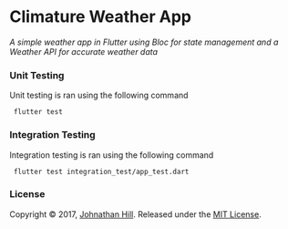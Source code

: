 # Climature Weather App
_*_A simple weather app in Flutter using Bloc for state management and a Weather API for accurate weather data_*_

### Unit Testing 
Unit testing is ran using the following command

```
 flutter test
```


### Integration Testing
Integration testing is ran using the following command

```
 flutter test integration_test/app_test.dart
```

### License

Copyright © 2017, [Johnathan Hill](https://www.johnbhill.com).
Released under the [MIT License](LICENSE).
